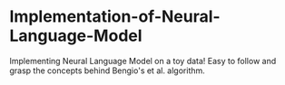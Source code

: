 # Implementation-of-Neural-Language-Model
Implementing Neural Language Model on a toy data! Easy to follow and grasp the concepts behind Bengio's et al. algorithm.
